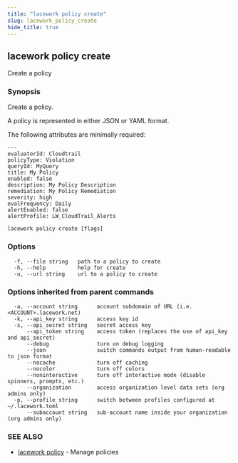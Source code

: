 ```yaml
---
title: "lacework policy create"
slug: lacework_policy_create
hide_title: true
---
```


## lacework policy create

Create a policy

### Synopsis

Create a policy.

A policy is represented in either JSON or YAML format.

The following attributes are minimally required:

    ---
    evaluatorId: Cloudtrail
    policyType: Violation
    queryId: MyQuery
    title: My Policy
    enabled: false
    description: My Policy Description
    remediation: My Policy Remediation
    severity: high
    evalFrequency: Daily
    alertEnabled: false
    alertProfile: LW_CloudTrail_Alerts


```
lacework policy create [flags]
```

### Options

```
  -f, --file string   path to a policy to create
  -h, --help          help for create
  -u, --url string    url to a policy to create
```

### Options inherited from parent commands

```
  -a, --account string      account subdomain of URL (i.e. <ACCOUNT>.lacework.net)
  -k, --api_key string      access key id
  -s, --api_secret string   secret access key
      --api_token string    access token (replaces the use of api_key and api_secret)
      --debug               turn on debug logging
      --json                switch commands output from human-readable to json format
      --nocache             turn off caching
      --nocolor             turn off colors
      --noninteractive      turn off interactive mode (disable spinners, prompts, etc.)
      --organization        access organization level data sets (org admins only)
  -p, --profile string      switch between profiles configured at ~/.lacework.toml
      --subaccount string   sub-account name inside your organization (org admins only)
```

### SEE ALSO

* [lacework policy](lacework_policy.md)	 - Manage policies

